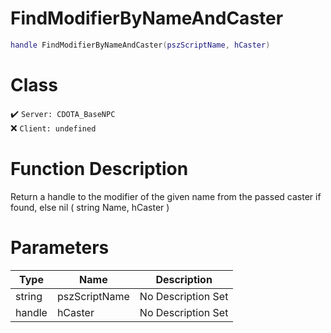 # FindModifierByNameAndCaster
```lua
handle FindModifierByNameAndCaster(pszScriptName, hCaster)
```
# Class
✔️ `Server: CDOTA_BaseNPC`  
❌ `Client: undefined`  

# Function Description
Return a handle to the modifier of the given name from the passed caster if found, else nil ( string Name, hCaster )
# Parameters
Type|Name|Description
--|--|--
string|pszScriptName|No Description Set
handle|hCaster|No Description Set

